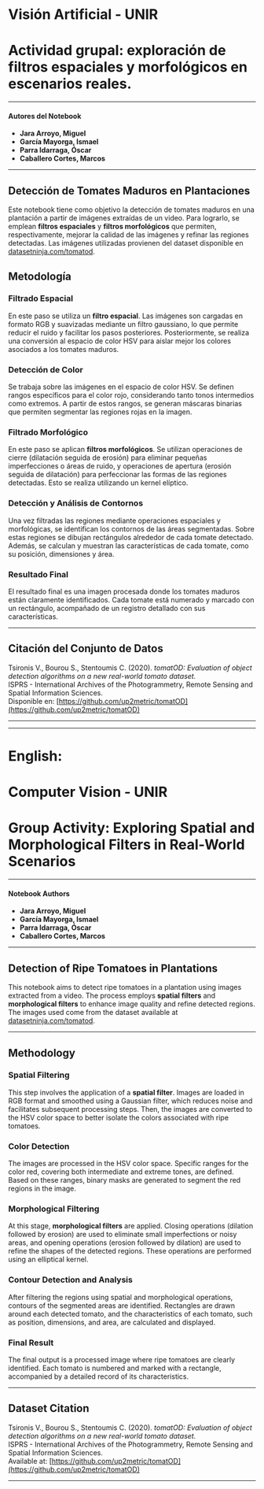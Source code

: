 # **Visión Artificial - UNIR**
# **Actividad grupal: exploración de filtros espaciales y morfológicos en escenarios reales.**

---

#### **Autores del Notebook**   
- **Jara Arroyo, Miguel**  
- **García Mayorga, Ismael**  
- **Parra Idarraga, Óscar**  
- **Caballero Cortes, Marcos**  

---

## Detección de Tomates Maduros en Plantaciones
Este notebook tiene como objetivo la detección de tomates maduros en una plantación a partir de imágenes extraídas de un video. Para lograrlo, se emplean **filtros espaciales** y **filtros morfológicos** que permiten, respectivamente, mejorar la calidad de las imágenes y refinar las regiones detectadas. Las imágenes utilizadas provienen del dataset disponible en [datasetninja.com/tomatod](https://datasetninja.com/tomatod).


## **Metodología**

### Filtrado Espacial
En este paso se utiliza un **filtro espacial**. Las imágenes son cargadas en formato RGB y suavizadas mediante un filtro gaussiano, lo que permite reducir el ruido y facilitar los pasos posteriores. Posteriormente, se realiza una conversión al espacio de color HSV para aislar mejor los colores asociados a los tomates maduros.

### Detección de Color
Se trabaja sobre las imágenes en el espacio de color HSV. Se definen rangos específicos para el color rojo, considerando tanto tonos intermedios como extremos. A partir de estos rangos, se generan máscaras binarias que permiten segmentar las regiones rojas en la imagen.

### Filtrado Morfológico
En este paso se aplican **filtros morfológicos**. Se utilizan operaciones de cierre (dilatación seguida de erosión) para eliminar pequeñas imperfecciones o áreas de ruido, y operaciones de apertura (erosión seguida de dilatación) para perfeccionar las formas de las regiones detectadas. Esto se realiza utilizando un kernel elíptico.

### Detección y Análisis de Contornos
Una vez filtradas las regiones mediante operaciones espaciales y morfológicas, se identifican los contornos de las áreas segmentadas. Sobre estas regiones se dibujan rectángulos alrededor de cada tomate detectado. Además, se calculan y muestran las características de cada tomate, como su posición, dimensiones y área.

### Resultado Final
El resultado final es una imagen procesada donde los tomates maduros están claramente identificados. Cada tomate está numerado y marcado con un rectángulo, acompañado de un registro detallado con sus características.

---

## **Citación del Conjunto de Datos**  
Tsironis V., Bourou S., Stentoumis C. (2020). *tomatOD: Evaluation of object detection algorithms on a new real-world tomato dataset.*  
ISPRS - International Archives of the Photogrammetry, Remote Sensing and Spatial Information Sciences.  
Disponible en: [https://github.com/up2metric/tomatOD](https://github.com/up2metric/tomatOD)  


---
---


# English:
# **Computer Vision - UNIR**  
# **Group Activity: Exploring Spatial and Morphological Filters in Real-World Scenarios**

---

#### **Notebook Authors**  
- **Jara Arroyo, Miguel**  
- **García Mayorga, Ismael**  
- **Parra Idarraga, Óscar**  
- **Caballero Cortes, Marcos**  

---

## **Detection of Ripe Tomatoes in Plantations**  
This notebook aims to detect ripe tomatoes in a plantation using images extracted from a video. The process employs **spatial filters** and **morphological filters** to enhance image quality and refine detected regions. The images used come from the dataset available at [datasetninja.com/tomatod](https://datasetninja.com/tomatod).  

---

## **Methodology**

### **Spatial Filtering**  
This step involves the application of a **spatial filter**. Images are loaded in RGB format and smoothed using a Gaussian filter, which reduces noise and facilitates subsequent processing steps. Then, the images are converted to the HSV color space to better isolate the colors associated with ripe tomatoes.  

### **Color Detection**  
The images are processed in the HSV color space. Specific ranges for the color red, covering both intermediate and extreme tones, are defined. Based on these ranges, binary masks are generated to segment the red regions in the image.  

### **Morphological Filtering**  
At this stage, **morphological filters** are applied. Closing operations (dilation followed by erosion) are used to eliminate small imperfections or noisy areas, and opening operations (erosion followed by dilation) are used to refine the shapes of the detected regions. These operations are performed using an elliptical kernel.  

### **Contour Detection and Analysis**  
After filtering the regions using spatial and morphological operations, contours of the segmented areas are identified. Rectangles are drawn around each detected tomato, and the characteristics of each tomato, such as position, dimensions, and area, are calculated and displayed.  

### **Final Result**  
The final output is a processed image where ripe tomatoes are clearly identified. Each tomato is numbered and marked with a rectangle, accompanied by a detailed record of its characteristics.  

---

## **Dataset Citation** 
Tsironis V., Bourou S., Stentoumis C. (2020). *tomatOD: Evaluation of object detection algorithms on a new real-world tomato dataset.*  
ISPRS - International Archives of the Photogrammetry, Remote Sensing and Spatial Information Sciences.  
Available at: [https://github.com/up2metric/tomatOD](https://github.com/up2metric/tomatOD)  


---
